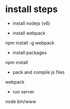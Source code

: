 
# install steps

* install nodejs (v6)

* install webpack

npm install -g webpack

* install packages

npm install

* pack and compile js files 

webpack 

* run server

node bin/www
